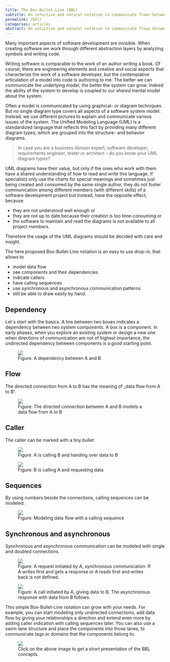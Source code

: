 ```yaml
---
title: The Box-Bullet-Line (BBL)
subtitle: An intuitive and natural notation to communicate flows between components
permalink: /bbl/
categories: articles
abstract: An intuitive and natural notation to communicate flows between components.
---
```


Many important aspects of software development are invisible. When creating software we work through different abstraction layers by analyzing symbols and writing code.

Writing software is comparable to the work of an author writing a book. Of course, there are engineering elements and creative and social aspects that characterize the work of a software developer, but the contemplative articulation of a model into code is authoring to me. The better we can communicate the underlying model, the better the system can grow. Indeed the ability of the system to develop is coupled to our _shared_ mental model about the system.

Often a model is communicated by using graphical- or diagram techniques. But no single diagram type covers all aspects of a software system model. Instead, we use different pictures to explain and communicate various issues of the system. The Unified Modeling Language (UML) is a standardized language that reflects this fact by providing many different diagram types, which are grouped into the structure- and behavior diagrams.

> In case you are a business domain expert, software developer, requirements engineer, tester or architect – do you know your UML diagram types?

UML diagrams have their value, but only if the ones who work with them have a shared understanding of how to read and write this language. If specialists only use the charts for special meanings and sometimes just being created and consumed by the same single author, they do not foster communication among different members (with different skills) of a software development project but instead, have the opposite effect, because

- they are not understood well enough or
- they are not up to date because their creation is too time-consuming or
- the software to maintain and read the diagrams is not available to all project members.

Therefore the usage of the UML diagrams should be decided with care and insight.

The here proposed Box-Bullet-Line notation is an easy to use drop-in, that allows to

- model data flow
- see components and their dependencies
- indicate callers
- have calling sequences
- use synchronous and asynchronous communication patterns
- still be able to draw easily by hand.

## Dependency

Let´s start with the basics. A line between two boxes indicates a dependency between two system components. A box is a component. In early phases, when you explore an existing system or design a new one when directions of communication are not of highest importance, the undirected dependency between components is a good starting point.

<figure>
<img src="{{site.url}}/i/blog/bbl_dependency.png" />
<figcaption>Figure: A dependency between A and B</figcaption>
</figure>

## Flow

The directed connection from A to B has the meaning of „data flow from A to B“.

<figure>
<img src="{{site.url}}/i/blog/bbl_flow.png" />
<figcaption>Figure: The directed connection between A and B models a data flow from A to B</figcaption>
</figure>

## Caller

The caller can be marked with a tiny bullet.

<figure>
<img src="{{site.url}}/i/blog/bbl_caller_push.png" />
<figcaption>Figure: A is calling B and handing over data to B</figcaption>
</figure>

<figure>
<img src="{{site.url}}/i/blog/bbl_caller_pull.png"/>
<figcaption>Figure: B is calling A and requesting data</figcaption>
</figure>

## Sequences

By using numbers beside the connections, calling sequences can be modeled.

<figure>
<img src="{{site.url}}/i/blog/bbl_caller_flow_sequence.png" />
<figcaption>Figure: Modeling data flow with a calling sequence</figcaption>
</figure>

## Synchronous and asynchronous

Synchronous and asynchronous communication can be modeled with single and doubled connections.

<figure>
<img src="{{site.url}}/i/blog/bbl_sync.png" />
<figcaption>Figure: A request initiated by A, synchronous communication. If A writes first and gets a response or A reads first and writes back is not defined.</figcaption>
</figure>

<figure>
<img src="{{site.url}}/i/blog/bbl_async.png" />
<figcaption>Figure: A call initiated by A, giving data to B. The asynchronous response with data from B follows.</figcaption>
</figure>

This simple Box-Bullet-Line notation can grow with your needs. For example, you can start modeling only undirected connections, add data flow by giving your relationships a direction and extend even more by adding caller indication with calling sequences later. You can also use a swim-lane structure and place the components into those lanes, to communicate tags or domains that the components belong to.

<figure>
<a href="{{site.url}}/assets/bbl.pdf"><img src="{{site.url}}/i/blog/bbl_model_natural.jpg"></a>
<figcaption>Click on the above image to get a short presentation of the BBL concepts.</figcaption>
</figure>
